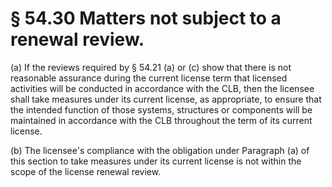 # § 54.30   Matters not subject to a renewal review.

(a) If the reviews required by § 54.21 (a) or (c) show that there is not reasonable assurance during the current license term that licensed activities will be conducted in accordance with the CLB, then the licensee shall take measures under its current license, as appropriate, to ensure that the intended function of those systems, structures or components will be maintained in accordance with the CLB throughout the term of its current license. 


(b) The licensee's compliance with the obligation under Paragraph (a) of this section to take measures under its current license is not within the scope of the license renewal review. 




